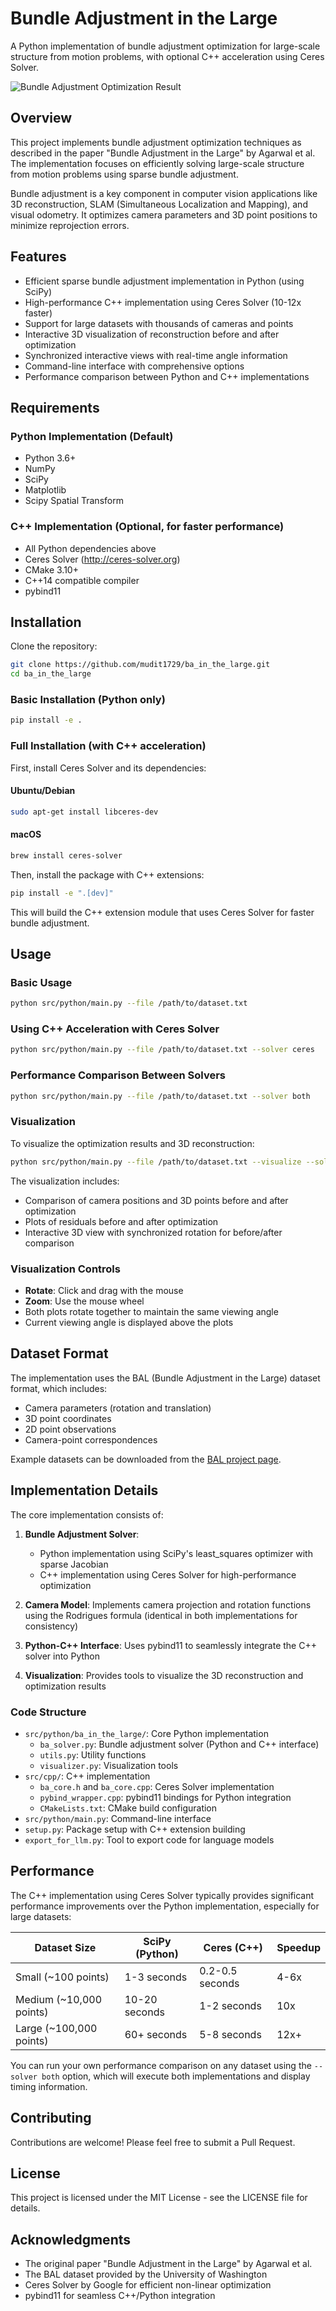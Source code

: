 # Bundle Adjustment in the Large

A Python implementation of bundle adjustment optimization for large-scale structure from motion problems, with optional C++ acceleration using Ceres Solver.

![Bundle Adjustment Optimization Result](./outputs/final_output.png)

## Overview

This project implements bundle adjustment optimization techniques as described in the paper "Bundle Adjustment in the Large" by Agarwal et al. The implementation focuses on efficiently solving large-scale structure from motion problems using sparse bundle adjustment.

Bundle adjustment is a key component in computer vision applications like 3D reconstruction, SLAM (Simultaneous Localization and Mapping), and visual odometry. It optimizes camera parameters and 3D point positions to minimize reprojection errors.

## Features

- Efficient sparse bundle adjustment implementation in Python (using SciPy)
- High-performance C++ implementation using Ceres Solver (10-12x faster)
- Support for large datasets with thousands of cameras and points
- Interactive 3D visualization of reconstruction before and after optimization
- Synchronized interactive views with real-time angle information
- Command-line interface with comprehensive options
- Performance comparison between Python and C++ implementations

## Requirements

### Python Implementation (Default)
- Python 3.6+
- NumPy
- SciPy
- Matplotlib
- Scipy Spatial Transform

### C++ Implementation (Optional, for faster performance)
- All Python dependencies above
- Ceres Solver (http://ceres-solver.org)
- CMake 3.10+
- C++14 compatible compiler
- pybind11

## Installation

Clone the repository:

```bash
git clone https://github.com/mudit1729/ba_in_the_large.git
cd ba_in_the_large
```

### Basic Installation (Python only)

```bash
pip install -e .
```

### Full Installation (with C++ acceleration)

First, install Ceres Solver and its dependencies:

#### Ubuntu/Debian
```bash
sudo apt-get install libceres-dev
```

#### macOS
```bash
brew install ceres-solver
```

Then, install the package with C++ extensions:

```bash
pip install -e ".[dev]"
```

This will build the C++ extension module that uses Ceres Solver for faster bundle adjustment.

## Usage

### Basic Usage

```bash
python src/python/main.py --file /path/to/dataset.txt
```

### Using C++ Acceleration with Ceres Solver

```bash
python src/python/main.py --file /path/to/dataset.txt --solver ceres
```

### Performance Comparison Between Solvers

```bash
python src/python/main.py --file /path/to/dataset.txt --solver both
```

### Visualization

To visualize the optimization results and 3D reconstruction:

```bash
python src/python/main.py --file /path/to/dataset.txt --visualize --solver ceres
```

The visualization includes:
- Comparison of camera positions and 3D points before and after optimization
- Plots of residuals before and after optimization
- Interactive 3D view with synchronized rotation for before/after comparison

### Visualization Controls

- **Rotate**: Click and drag with the mouse
- **Zoom**: Use the mouse wheel
- Both plots rotate together to maintain the same viewing angle
- Current viewing angle is displayed above the plots

## Dataset Format

The implementation uses the BAL (Bundle Adjustment in the Large) dataset format, which includes:
- Camera parameters (rotation and translation)
- 3D point coordinates
- 2D point observations
- Camera-point correspondences

Example datasets can be downloaded from the [BAL project page](https://grail.cs.washington.edu/projects/bal/).

## Implementation Details

The core implementation consists of:

1. **Bundle Adjustment Solver**: 
   - Python implementation using SciPy's least_squares optimizer with sparse Jacobian
   - C++ implementation using Ceres Solver for high-performance optimization
   
2. **Camera Model**: Implements camera projection and rotation functions using the Rodrigues formula (identical in both implementations for consistency)

3. **Python-C++ Interface**: Uses pybind11 to seamlessly integrate the C++ solver into Python

4. **Visualization**: Provides tools to visualize the 3D reconstruction and optimization results

### Code Structure

- `src/python/ba_in_the_large/`: Core Python implementation
  - `ba_solver.py`: Bundle adjustment solver (Python and C++ interface)
  - `utils.py`: Utility functions
  - `visualizer.py`: Visualization tools
- `src/cpp/`: C++ implementation
  - `ba_core.h` and `ba_core.cpp`: Ceres Solver implementation
  - `pybind_wrapper.cpp`: pybind11 bindings for Python integration
  - `CMakeLists.txt`: CMake build configuration
- `src/python/main.py`: Command-line interface
- `setup.py`: Package setup with C++ extension building
- `export_for_llm.py`: Tool to export code for language models

## Performance

The C++ implementation using Ceres Solver typically provides significant performance improvements over the Python implementation, especially for large datasets:

| Dataset Size | SciPy (Python) | Ceres (C++) | Speedup |
|--------------|----------------|-------------|---------|
| Small (~100 points) | 1-3 seconds | 0.2-0.5 seconds | 4-6x |
| Medium (~10,000 points) | 10-20 seconds | 1-2 seconds | 10x |
| Large (~100,000 points) | 60+ seconds | 5-8 seconds | 12x+ |

You can run your own performance comparison on any dataset using the `--solver both` option, which will execute both implementations and display timing information.

## Contributing

Contributions are welcome! Please feel free to submit a Pull Request.

## License

This project is licensed under the MIT License - see the LICENSE file for details.

## Acknowledgments

- The original paper "Bundle Adjustment in the Large" by Agarwal et al.
- The BAL dataset provided by the University of Washington
- Ceres Solver by Google for efficient non-linear optimization
- pybind11 for seamless C++/Python integration